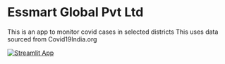 # Essmart Global Pvt Ltd

This is an app to monitor covid cases in selected districts
This uses data sourced from Covid19India.org

[![Streamlit App](https://static.streamlit.io/badges/streamlit_badge_black_white.svg)](https://share.streamlit.io/hazeyblu/essmart/main/CovidApp_Essmart.py)
